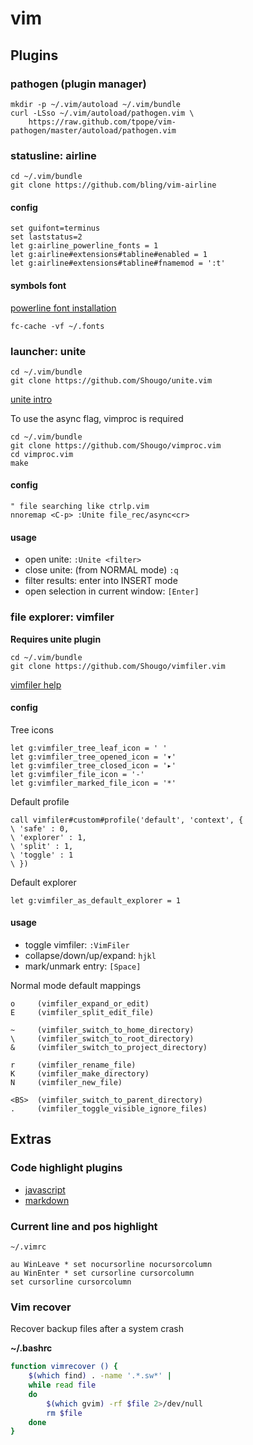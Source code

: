 vim
===

Plugins
-------

### pathogen (plugin manager)

    mkdir -p ~/.vim/autoload ~/.vim/bundle
    curl -LSso ~/.vim/autoload/pathogen.vim \
        https://raw.github.com/tpope/vim-pathogen/master/autoload/pathogen.vim

### statusline: airline

    cd ~/.vim/bundle
    git clone https://github.com/bling/vim-airline

#### config

```vimL
set guifont=terminus
set laststatus=2
let g:airline_powerline_fonts = 1
let g:airline#extensions#tabline#enabled = 1
let g:airline#extensions#tabline#fnamemod = ':t'
```

#### symbols font

[powerline font installation](https://powerline.readthedocs.org/en/latest/installation/linux.html#font-installation)

    fc-cache -vf ~/.fonts

### launcher: unite

    cd ~/.vim/bundle
    git clone https://github.com/Shougo/unite.vim

[unite intro](http://bling.github.io/blog/2013/06/02/unite-dot-vim-the-plugin-you-didnt-know-you-need/)

To use the async flag, vimproc is required

    cd ~/.vim/bundle
    git clone https://github.com/Shougo/vimproc.vim
    cd vimproc.vim
    make

#### config

```vimL
" file searching like ctrlp.vim
nnoremap <C-p> :Unite file_rec/async<cr>
```

#### usage

*   open unite: `:Unite <filter>`
*   close unite: (from NORMAL mode) `:q`
*   filter results: enter into INSERT mode
*   open selection in current window: `[Enter]`

### file explorer: vimfiler

**Requires unite plugin**

    cd ~/.vim/bundle
    git clone https://github.com/Shougo/vimfiler.vim

[vimfiler help](https://github.com/Shougo/vimfiler.vim/blob/master/doc/vimfiler.txt)

#### config

Tree icons

```vimL
let g:vimfiler_tree_leaf_icon = ' '
let g:vimfiler_tree_opened_icon = '▾'
let g:vimfiler_tree_closed_icon = '▸'
let g:vimfiler_file_icon = '-'
let g:vimfiler_marked_file_icon = '*'
```

Default profile

```vimL
call vimfiler#custom#profile('default', 'context', {
\ 'safe' : 0,
\ 'explorer' : 1,
\ 'split' : 1,
\ 'toggle' : 1
\ })
```

Default explorer

```vimL
let g:vimfiler_as_default_explorer = 1
```

#### usage

*   toggle vimfiler: `:VimFiler`
*   collapse/down/up/expand: `hjkl`
*   mark/unmark entry: `[Space]`

Normal mode default mappings

```
o     (vimfiler_expand_or_edit)
E     (vimfiler_split_edit_file)

~     (vimfiler_switch_to_home_directory)
\     (vimfiler_switch_to_root_directory)
&     (vimfiler_switch_to_project_directory)

r     (vimfiler_rename_file)
K     (vimfiler_make_directory)
N     (vimfiler_new_file)

<BS>  (vimfiler_switch_to_parent_directory)
.     (vimfiler_toggle_visible_ignore_files)
```

Extras
------

### Code highlight plugins

*   [javascript](https://github.com/pangloss/vim-javascript.git)
*   [markdown](https://github.com/hallison/vim-markdown.git)

### Current line and pos highlight

`~/.vimrc`

    au WinLeave * set nocursorline nocursorcolumn
    au WinEnter * set cursorline cursorcolumn
    set cursorline cursorcolumn

### Vim recover

Recover backup files after a system crash

**~/.bashrc**

```bash
function vimrecover () {
    $(which find) . -name '.*.sw*' |
    while read file
    do
        $(which gvim) -rf $file 2>/dev/null
        rm $file
    done
}
```

